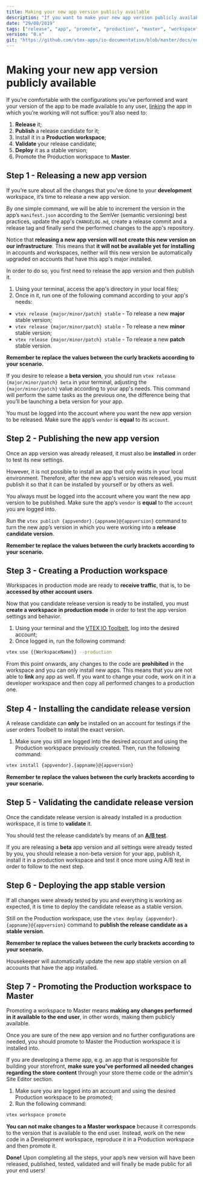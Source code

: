 ```yaml
---
title: Making your new app version publicly available
description: "If you want to make your new app version publicly available, linking it will not suffice. Learn in this recipe the step by step on how to make your new configurations finally available to the end user."
date: "29/08/2019"
tags: ["release", "app", "promote", "production", "master", "workspace", "public", "available", "end-user", "version", "production-mode"]
version: "0.x"
git: "https://github.com/vtex-apps/io-documentation/blob/master/docs/en/Recipes/store/making-your-new-app-version-publicly-available.md"
---
```


# Making your new app version publicly available

If you’re comfortable with the configurations you’ve performed and want your version of the app to be made available to any user, [linking](https://vtex.io/docs/recipes/store/linking-an-app) the app in which you’re working will not suffice: you’ll also need to: 

1. **Release** it;
2. **Publish** a release candidate for it;
3. Install it in a **Production workspace**;
4. **Validate** your release candidate;
5. **Deploy** it as a stable version;
6. Promote the Production workspace to **Master**.

## Step 1 - Releasing a new app version

If you’re sure about all the changes that you’ve done to your **development** workspace, it’s time to release a new app version.

By one simple command, we will be able to increment the version in the app’s `manifest.json` according to the SemVer (semantic versioning) best practices, update the app's `CHANGELOG.md`, create a release commit and a release tag and finally send the performed changes to the app's repository.

Notice that **releasing a new app version will not create this new version on our infrastructure**. This means that **it will not be available yet for installing** in accounts and workspaces, neither will this new version be automatically upgraded on accounts that have this app's major installed. 

In order to do so, you first need to release the app version and then publish it.

1. Using your terminal, access the app's directory in your local files;
2. Once in it, run one of the following command according to your app's needs:

- `vtex release {major/minor/patch} stable` - To release a new **major** stable version;
- `vtex release {major/minor/patch} stable` - To release a new **minor** stable version;
- `vtex release {major/minor/patch} stable` - To release a new **patch** stable version.

<div class="alert alert-warning">
  <b>Remember te replace the values between the curly brackets according to your scenario.</b>
</div>

If you desire to release a **beta version**, you should run `vtex release {major/minor/patch} beta` in your terminal, adjusting the `{major/minor/patch}` value according to your app's needs. This command will perform the same tasks as the previous one, the difference being that you’ll be launching a beta version for your app.

<div class="alert alert-warning">
You must be logged into the account where you want the new app version to be released. Make sure the app’s <code>vendor</code> is <strong>equal</strong> to its <code>account</code>.
</div>

## Step 2 - Publishing the new app version

Once an app version was already released, it must also be **installed** in order to test its new settings. 

However, it is not possible to install an app that only exists in your local environment. Therefore, after the new app's version was released, you must publish it so that it can be installed by yourself or by others as well.

<div class="alert alert-warning">
You always must be logged into the account where you want the new app version to be published. Make sure the app’s <code>vendor</code> is <b>equal</b> to the <code>account</code> you are logged into.
</div>

Run the `vtex publish {appvendor}.{appname}@{appversion}` command to turn the new app’s version in which you were working into a **release candidate version**. 

<div class="alert alert-warning">
  <b>Remember te replace the values between the curly brackets according to your scenario.</b>
</div>


## Step 3 - Creating a Production workspace

Workspaces in production mode are ready to **receive traffic**, that is, to be **accessed by other account users**. 

Now that you candidate release version is ready to be installed, you must **create a workspace in production mode**  in order to test the app version settings and behavior. 

1. Using your terminal and the [VTEX IO Toolbelt](https://vtex.io/docs/recipes/development/vtex-io-cli-installment-and-command-reference), log into the desired account;
2. Once logged in, run the following command:

```sh
vtex use {{WorkspaceName}} --production
```

<div class="alert alert-warning">
From this point onwards, any changes to the code are <b>prohibited</b> in the workspace and you can only install new apps. This means that you are not able to <b>link</b> any app as well. If you want to change your code, work on it in a developer workspace and then copy all performed changes to a production one.
</div>

## Step 4 - Installing the candidate release version

A release candidate can **only** be installed on an account for testings if the user orders Toolbelt to install the exact version.

1. Make sure you still are logged into the desired account and using the Production workspace previously created. Then, run the following command:

```sh
vtex install {appvendor}.{appname}@{appversion}
```
<div class="alert alert-warning">
  <b>Remember te replace the values between the curly brackets according to your scenario.</b>
</div>

## Step 5 - Validating the candidate release version

Once the candidate release version is already installed in a production workspace, it is time to **validate** it. 

You should test the release candidate’s by means of an [**A/B test**](https://vtex.io/docs/recipes/store/running-native-ab-testing).

<div class="alert alert-warning">
  If you are releasing a <strong>beta</strong> app version and all settings were already tested by you, you should release a non-beta version for your app, publish it, install it in a production workspace and test it once more using A/B test in order to follow to the next step. 
</div>

## Step 6 - Deploying the app stable version

If all changes were already tested by you and everything is working as expected, it is time to deploy the candidate release as a stable version.

Still on the Production workspace, use the `vtex deploy {appvendor}.{appname}@{appversion}` command to **publish the release candidate as a stable version**. 

<div class="alert alert-warning">
  <b>Remember te replace the values between the curly brackets according to your scenario.</b>
</div>

Housekeeper will automatically update the new app stable version on all accounts that have the app installed.

## Step 7 - Promoting the Production workspace to Master

Promoting a workspace to Master means **making any changes performed in it available to the end user**, in other words, making them publicly available.

Once you are sure of the new app version and no further configurations are needed, you should promote to Master the Production workspace it is installed into.

<div class="alert alert-dangerous">
If you are developing a theme app, e.g. an app that is responsible for building your storefront, <b>make sure you've performed all needed changes regarding the store content</b> through your store theme code or the admin's Site Editor section.
</div>

1. Make sure you are logged into an account and using the desired Production workspace to be promoted;
2. Run the following command:

```sh
vtex workspace promote
```

<div class="alert alert-warning">
<strong>You can not make changes to a Master workspace</strong> because it corresponds to the version that is available to the end user. Instead, work on the new code in a Development workspace, reproduce it in a Production workspace and then promote it. 
</div>

**Done!** Upon completing all the steps, your app’s new version will have been released, published, tested, validated and will finally be made public for all your end users!


